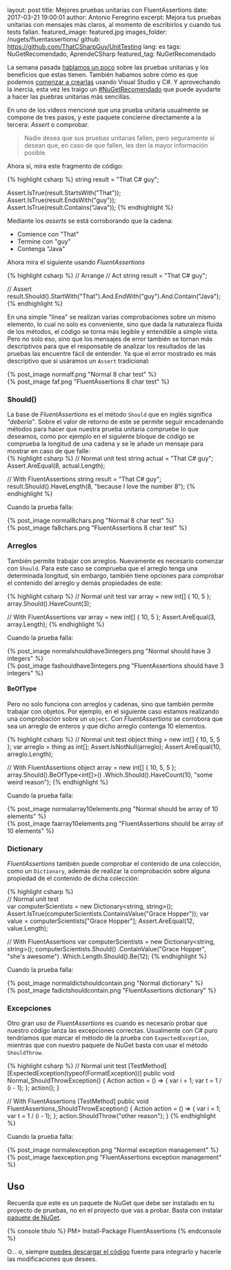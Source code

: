 layout: post
title: Mejores pruebas unitarias con FluentAssertions
date: 2017-03-21 19:00:01
author: Antonio Feregrino
excerpt: Mejora tus pruebas unitarias con mensajes más claros, al momento de escribirlos y cuando tus tests fallan.
featured_image: featured.jpg
images_folder: /nugets/fluentassertions/
github: https://github.com/ThatCSharpGuy/UnitTesting
lang: es
tags: NuGetRecomendado, AprendeCSharp
featured_tag: NuGetRecomendado

La semana pasada <a href="../../tv/pruebas-unitarias">hablamos un poco</a> sobre las pruebas unitarias y los beneficios que estas tienen. También habamos sobre cómo es que podemos <a href="../../tv/pruebas-unitarias-vs">comenzar a crearlas</a> usando Visual Studio y C#. Y aprovechando la inercia, esta vez les traigo un <a href="../../tag/NuGetRecomendado">#NuGetRecomendado</a> que puede ayudarte a hacer las puebras unitarias más sencillas.  

En uno de los videos mencioné que una prueba unitaria usualmente se compone de tres pasos, y este paquete concierne directamente a la tercera: *Assert* o comprobar.  

 > Nadie desea que sus pruebas unitarias fallen, pero seguramente sí desean que, en caso de que fallen, les den la mayor información posible.

Ahora sí, mira este fragmento de código:  

{% highlight csharp %}
string result = "That C# guy";

Assert.IsTrue(result.StartsWith("That"));
Assert.IsTrue(result.EndsWith("guy"));
Assert.IsTrue(result.Contains("Java"));
{% endhighlight %}  

Mediante los *asserts* se está corroborando que la cadena:  

 - Comience con "That"  
 - Termine con "guy"  
 - Contenga "Java"  

Ahora mira el siguiente usando *FluentAssertions*  

{% highlight csharp %}
// Arrange
// Act
string result = "That C# guy";

// Assert
result.Should().StartWith("That").And.EndWith("guy").And.Contain("Java");
{% endhighlight %}  

En una simple "línea" se realizan varias comprobaciones sobre un mismo elemento, lo cual no solo es conveniente, sino que dada la naturaleza fluida de los métodos, el código se torna más legible y entendible a simple vista. Pero no solo eso, sino que los mensajes de error también se tornan más descriptivos para que el responsable de analizar los resultados de las pruebas las encuentre fácil de entender. Ya que el error mostrado es más descriptivo que si usáramos un `Assert` tradicional:  

<div class="pure-g">
<div class="pure-u-1 pure-u-md-1-2">
{% post_image normalf.png "Normal 8 char test" %}
</div>
<div class="pure-u-1 pure-u-md-1-2">
{% post_image faf.png "FluentAssertions 8 char test" %}
</div>  
</div>  

### Should()  
La base de *FluentAssertions* es el método `Should` que en inglés significa *"debería"*. Sobre el valor de retorno de este se permite seguir encadenando métodos para hacer que nuestra prueba unitaria compruebe lo que deseamos, como por ejemplo en el siguiente bloque de código se comprueba la longitud de una cadena y se le añade un mensaje para mostrar en caso de que falle:  
{% highlight csharp %}
// Normal unit test
string actual = "That C# guy";
Assert.AreEqual(8, actual.Length);

// With FluentAssertions
string result = "That C# guy";
result.Should().HaveLength(8, "because I love the number 8");
{% endhighlight %}   

Cuando la prueba falla:   

<div class="pure-g">
<div class="pure-u-1 pure-u-md-1-2">
{% post_image normal8chars.png "Normal 8 char test" %}
</div>
<div class="pure-u-1 pure-u-md-1-2">
{% post_image fa8chars.png "FluentAssertions 8 char test" %}
</div>  
</div>  

### Arreglos  

También permite trabajar con arreglos. Nuevamente es necesario comenzar con `Should`. Para este caso se comprueba que el arreglo tenga una determinada longitud, sin embargo, también tiene opciones para comprobar el contenido del arreglo y demás propiedades de este:  

{% highlight csharp %}
// Normal unit test
var array = new int[] { 10, 5 };
array.Should().HaveCount(3);

// With FluentAssertions
var array = new int[] { 10, 5 };
Assert.AreEqual(3, array.Length);
{% endhighlight %}   

Cuando la prueba falla:   

<div class="pure-g">
<div class="pure-u-1 pure-u-md-1-2">
{% post_image normalshouldhave3integers.png "Normal should have 3 integers" %}
</div>
<div class="pure-u-1 pure-u-md-1-2">
{% post_image fashouldhave3integers.png "FluentAssertions should have 3 integers" %}  
</div>  
</div>  

#### BeOfType  
Pero no solo funciona con arreglos y cadenas, sino que también permite trabajar con objetos. Por ejemplo, en el siguiente caso estamos realizando una comprobación sobre un `object`. Con *FluentAssertions* se corrobora que sea un arreglo de enteros y que dicho arreglo contenga 10 elementos.  

{% highlight csharp %}
// Normal unit test
object thing = new int[] { 10, 5, 5 };
var arreglo = thing as int[];
Assert.IsNotNull(arreglo);
Assert.AreEqual(10, arreglo.Length);

// With FluentAssertions
object array = new int[] { 10, 5, 5 };
array.Should().BeOfType<int[]>()
    .Which.Should().HaveCount(10, "some weird reason");
{% endhighlight %}   

Cuando la prueba falla:  

<div class="pure-g">
<div class="pure-u-1 pure-u-md-1-2">
{% post_image normalarray10elements.png "Normal should be array of 10 elements" %}
</div>
<div class="pure-u-1 pure-u-md-1-2">
{% post_image faarray10elements.png "FluentAssertions should be array of 10 elements" %}  
</div>  
</div>  

### Dictionary  
*FluentAssertions* también puede comprobar el contenido de una colección, como un `Dictionary`, además de realizar la comprobación sobre alguna propiedad de el contenido de dicha colección:  

{% highlight csharp %}    
// Normal unit test        
var computerScientists = new Dictionary<string, string>();
Assert.IsTrue(computerScientists.ContainsValue("Grace Hopper"));
var value = computerScientists["Grace Hopper"];
Assert.AreEqual(12, value.Length);

// With FluentAssertions
var computerScientists = new Dictionary<string, string>();
computerScientists.Should()
    .ContainValue("Grace Hopper", "she's awesome")
    .Which.Length.Should().Be(12);
{% endhighlight %}  

Cuando la prueba falla:  

<div class="pure-g">
<div class="pure-u-1 pure-u-md-1-2">
{% post_image normaldictshouldcontain.png "Normal dictionary" %}
</div>
<div class="pure-u-1 pure-u-md-1-2">
{% post_image fadictshouldcontain.png "FluentAssertions dictionary" %}  
</div>  
</div>  

### Excepciones  

Otro gran uso de *FluentAssertions* es cuando es necesario probar que nuestro código lanza las excepciones correctas. Usualmente con C# puro tendríamos que marcar el método de la prueba con `ExpectedException`, mientras que con nuestro paquete de NuGet basta con usar el método `ShouldThrow`.

{% highlight csharp %}
// Normal unit test
[TestMethod]
[ExpectedException(typeof(FormatException))]
public void Normal_ShouldThrowException()
{
    Action action = () =>
    {
        var i = 1;
        var t = 1 / (i - 1);
    };
    action();
}

// With FluentAssertions
[TestMethod]
public void FluentAssertions_ShouldThrowException()
{
    Action action = () =>
    {
        var i = 1;
        var t = 1 / (i - 1);
    };
    action.ShouldThrow<FormatException>("other reason");
}
{% endhighlight %}   

Cuando la prueba falla:  

<div class="pure-g">
<div class="pure-u-1 pure-u-md-1-2">
{% post_image normalexception.png "Normal exception management" %}
</div>
<div class="pure-u-1 pure-u-md-1-2">
{% post_image faexception.png "FluentAssertions exception management" %}  
</div>  
</div>  

## Uso  
Recuerda que este es un paquete de NuGet que debe ser instalado en tu proyecto de pruebas, no en el proyecto que vas a probar. Basta con instalar  <a href="https://www.nuget.org/packages/FluentAssertions/" target="_blank">paquete de NuGet</a>.

{% console titulo %}
PM> Install-Package FluentAssertions
{% endconsole %}

O... o, siempre <a href="https://github.com/FluentAssertions/FluentAssertions" target="_blank">puedes descargar el código</a> fuente para integrarlo y hacerle las modificaciones que desees.

